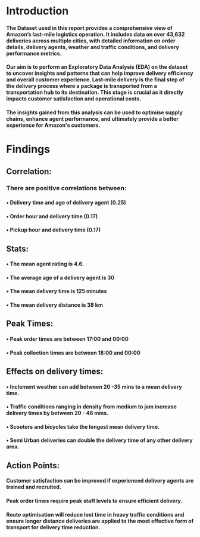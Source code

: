 # Introduction

#### The Dataset used in this report provides a comprehensive view of Amazon’s last-mile logistics operation. It includes data on over 43,632 deliveries across multiple cities, with detailed information on order details, delivery agents, weather and traffic conditions, and delivery performance metrics. 

#### Our aim is to perform an Exploratory Data Analysis (EDA) on the dataset to uncover insights and patterns that can help improve delivery efficiency and overall customer experience.  Last-mile delivery is the final step of the delivery process where a package is transported from a transportation hub to its destination. This stage is crucial as it directly impacts customer satisfaction and operational costs.
#### The insights gained from this analysis can be used to optimise supply chains, enhance agent performance, and ultimately provide a better experience for Amazon's customers.

# Findings

## Correlation:

### There are positive correlations between:

#### •	Delivery time and age of delivery agent (0.25)
#### •	Order hour and delivery time (0.17)
#### •	Pickup hour and delivery time (0.17)

## Stats:

#### •	The mean agent rating is 4.6.
#### •	The average age of a delivery agent is 30
#### •	The mean delivery time is 125 minutes
#### •	The mean delivery distance is 38 km

## Peak Times:

#### •	Peak order times are between 17:00 and 00:00
#### •	Peak collection times are between 18:00 and 00:00 

## Effects on delivery times:

#### •	Inclement weather can add between 20 -35 mins to a mean delivery time.
#### •	Traffic conditions ranging in density from medium to jam increase delivery times by between 20 - 46 mins.
#### •	Scooters and bicycles take the longest mean delivery time.
#### •	Semi Urban deliveries can double the delivery time of any other delivery area.



## Action Points:

#### Customer satisfaction can be improved if experienced delivery agents are trained and recruited.
#### Peak order times require peak staff levels to ensure efficient delivery.
#### Route optimisation will reduce lost time in heavy traffic conditions and ensure longer distance deliveries are applied to the most effective form of transport for delivery time reduction.


